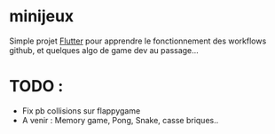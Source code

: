 # minijeux

Simple projet [Flutter](https://docs.flutter.dev/) pour apprendre le fonctionnement des workflows github, et quelques algo de game dev au passage...

# TODO :
- Fix pb collisions sur flappygame
- A venir : Memory game, Pong, Snake, casse briques.. 
